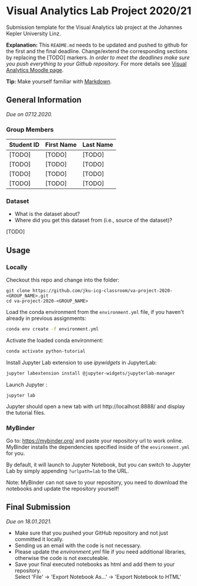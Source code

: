# Visual Analytics Lab Project 2020/21
Submission template for the Visual Analytics lab project at the Johannes Kepler University Linz.

**Explanation:**
This `README.md` needs to be updated and pushed to github for the first and the final deadline.
Change/extend the corresponding sections by replacing the [TODO] markers.
*In order to meet the deadlines make sure you push everything to your Github repository.*
For more details see [Visual Analytics Moodle page](https://moodle.jku.at/jku/course/view.php?id=11328).

**Tip:** Make yourself familiar with [Markdown](https://github.com/adam-p/markdown-here/wiki/Markdown-Cheatsheet).

## General Information
*Due on 07.12.2020.*

### Group Members

| Student ID    | First Name  | Last Name      |
| --------------|-------------|----------------|
| [TODO]        | [TODO]      | [TODO]         |
| [TODO]        | [TODO]      | [TODO]         |
| [TODO]        | [TODO]      | [TODO]         |
| [TODO]        | [TODO]      | [TODO]         |

### Dataset

* What is the dataset about?
* Where did you get this dataset from (i.e., source of the dataset)?

[TODO]

## Usage

### Locally
Checkout this repo and change into the folder:

```shell
git clone https://github.com/jku-icg-classroom/va-project-2020-<GROUP_NAME>.git
cd va-project-2020-<GROUP_NAME>
```

Load the conda environment from the `environment.yml` file, if you haven't already in previous assignments:

```sh
conda env create -f environment.yml
```

Activate the loaded conda environment:

```sh
conda activate python-tutorial
```

Install Jupyter Lab extension to use *ipywidgets* in JupyterLab:

```sh
jupyter labextension install @jupyter-widgets/jupyterlab-manager
```

Launch Jupyter :

```shell
jupyter lab
```

Jupyter should open a new tab with url http://localhost:8888/ and display the tutorial files.

### MyBinder
Go to: https://mybinder.org/ and paste your repository url to work online.
MyBinder installs the dependencies specified inside of the `environment.yml` for you.

By default, it will launch to Jupyter Notebook, but you can switch to Jupyter Lab by simply appending `?urlpath=lab` to the URL.

Note: MyBinder can not save to your repository, you need to download the notebooks and update the repository yourself!

## Final Submission
*Due on 18.01.2021.*

* Make sure that you pushed your GitHub repository and not just committed it locally.
* Sending us an email with the code is not necessary.
* Please update the *environment.yml* file if you need additional libraries, otherwise the code is not executeable.
* Save your final executed notebooks as html and add them to your repository.  
  Select 'File' -> 'Export Notebook As...' -> 'Export Notebook to HTML'
